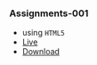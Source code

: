 ### Assignments-001
- using `HTML5`
- [Live](https://irahuldutta02.github.io/pw-skills-fswd-2.0-assignments/001/index.html)
- [Download](https://minhaskamal.github.io/DownGit/#/home?url=https://github.com/irahuldutta02/pw-skills-fswd-2.0-assignments/tree/main/001)